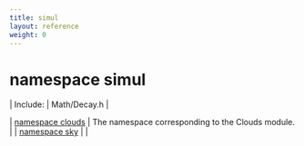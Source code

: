 ```yaml
---
title: simul
layout: reference
weight: 0
---
```

namespace simul
===

| Include: | Math/Decay.h |



| [namespace clouds](simul/clouds) | The namespace corresponding to the Clouds module.<br> |
| [namespace sky](simul/sky) |  |

